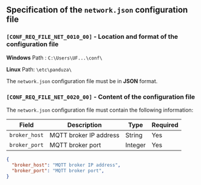 ## Specification of the `network.json` configuration file

### `[CONF_REQ_FILE_NET_0010_00]` - Location and format of the configuration file
**Windows** Path : `C:\Users\UF...\conf\` 

**Linux** Path: `\etc\panduza\` 

The `network.json` configuration file must be in **JSON** format.

### `[CONF_REQ_FILE_NET_0020_00]` - Content of the configuration file
The `network.json` configuration file must contain the following information:

| Field | Description | Type | Required |
| --- | --- | --- | --- |
| `broker_host` | MQTT broker IP address | String | Yes |
| `broker_port` | MQTT broker port | Integer | Yes |


```json
{
  "broker_host": "MQTT broker IP address",
  "broker_port": "MQTT broker port",
}
